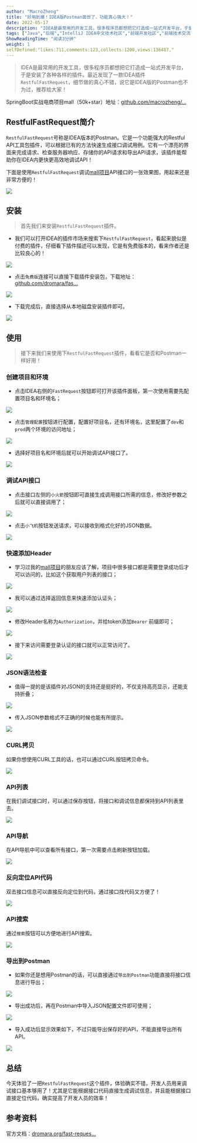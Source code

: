 ```yaml
---
author: "MacroZheng"
title: "好用到爆！IDEA版Postman面世了，功能真心强大！"
date: 2022-05-17
description: "IDEA是最常用的开发工具，很多程序员都想把它打造成一站式开发平台，于是安装了各种各样的插件。最近发现了一款IDEA插件，细节做的真心不错，说它是IDEA版的Postman也不为过，推荐给大家！"
tags: ["Java","后端","IntelliJ IDEA中文技术社区","前端开发社区","前端技术交流","前端框架教程","JavaScript 学习资源","CSS 技巧与最佳实践","HTML5 最新动态","前端工程师职业发展","开源前端项目","前端技术趋势"]
ShowReadingTime: "阅读3分钟"
weight: 1
selfDefined:"likes:711,comments:123,collects:1200,views:136487,"
---
```

> IDEA是最常用的开发工具，很多程序员都想把它打造成一站式开发平台，于是安装了各种各样的插件。最近发现了一款IDEA插件`RestfulFastRequest`，细节做的真心不错，说它是IDEA版的Postman也不为过，推荐给大家！

SpringBoot实战电商项目mall（50k+star）地址：[github.com/macrozheng/…](https://link.juejin.cn?target=https%3A%2F%2Fgithub.com%2Fmacrozheng%2Fmall "https://github.com/macrozheng/mall")

RestfulFastRequest简介
--------------------

`RestfulFastRequest`号称是IDEA版本的Postman。它是一个功能强大的Restful API工具包插件，可以根据已有的方法快速生成接口调试用例。它有一个漂亮的界面来完成请求、检查服务器响应、存储你的API请求和导出API请求，该插件能帮助你在IDEA内更快更高效地调试API！

下面是使用`RestfulFastRequest`调试[mall项目](https://link.juejin.cn?target=https%3A%2F%2Fgithub.com%2Fmacrozheng%2Fmall "https://github.com/macrozheng/mall")API接口的一张效果图，用起来还是非常方便的！

![](/images/jueJin/5d37d36d792e4e7.png)

安装
--

> 首先我们来安装`RestfulFastRequest`插件。

*   我们可以打开IDEA的插件市场来搜索下`RestfulFastRequest`，看起来貌似是付费的插件，仔细看下插件描述可以发现，它是有免费版本的，看来作者还是比较良心的！

![](/images/jueJin/aace210a1fdd41b.png)

*   点击`免费版`连接可以直接下载插件安装包，下载地址：[github.com/dromara/fas…](https://link.juejin.cn?target=https%3A%2F%2Fgithub.com%2Fdromara%2Ffast-request%2Fissues%2F61 "https://github.com/dromara/fast-request/issues/61")

![](/images/jueJin/46126caab14743a.png)

*   下载完成后，直接选择从本地磁盘安装插件即可。

![](/images/jueJin/111402f5fa8740f.png)

使用
--

> 接下来我们来使用下`RestfulFastRequest`插件，看看它是否和Postman一样好用！

### 创建项目和环境

*   点击IDEA右侧的`FastRequest`按钮即可打开该插件面板，第一次使用需要先配置项目名和环境名；

![](/images/jueJin/41fa81bd1e8b422.png)

*   点击`管理配置`按钮进行配置，配置好项目名，还有环境名，这里配置了`dev`和`prod`两个环境的访问地址；

![](/images/jueJin/549309ae246141e.png)

*   选择好项目名和环境后就可以开始调试API接口了。

![](/images/jueJin/f2ec7eabaaf9402.png)

### 调试API接口

*   点击接口左侧的`小火箭`按钮即可直接生成调用接口所需的信息，修改好参数之后就可以直接调用了；

![](/images/jueJin/735d786e5338409.png)

*   点击`小飞机`按钮发送请求，可以接收到格式化好的JSON数据。

![](/images/jueJin/0e3482b11c03406.png)

### 快速添加Header

*   学习过我的[mall项目](https://link.juejin.cn?target=https%3A%2F%2Fgithub.com%2Fmacrozheng%2Fmall "https://github.com/macrozheng/mall")的朋友应该了解，项目中很多接口都是需要登录成功后才可以访问的，比如这个获取用户列表的接口；

![](/images/jueJin/e5d4165bdd98408.png)

*   我可以通过选择返回信息来快速添加认证头；

![](/images/jueJin/f558d678bad2431.png)

*   修改Header名称为`Authorization`，并给token添加`Bearer` 前缀即可；

![](/images/jueJin/c449f172b3694de.png)

*   接下来访问需要登录认证的接口就可以正常访问了。

![](/images/jueJin/06e65919495945c.png)

### JSON语法检查

*   值得一提的是该插件对JSON的支持还是挺好的，不仅支持高亮显示，还能支持折叠；

![](/images/jueJin/fc6f6119deb44d2.png)

*   传入JSON参数格式不正确的时候也能有所提示。

![](/images/jueJin/d5defc41dbb8441.png)

### CURL拷贝

如果你想使用CURL工具的话，也可以通过CURL按钮拷贝命令。

![](/images/jueJin/43ac638606cd4e8.png)

### API列表

在我们调试接口时，可以通过保存按钮，将接口和调试信息都保持到API列表里去。

![](/images/jueJin/64801ab489714ae.png)

### API导航

在API导航中可以查看所有接口，第一次需要点击刷新按钮加载。

![](/images/jueJin/bc181730395d45a.png)

### 反向定位API代码

双击接口信息可以直接反向定位到代码，通过接口找代码又方便了！

![](/images/jueJin/6083f9df39a84d4.png)

### API搜索

通过`搜索`按钮可以方便地进行API搜索。

![](/images/jueJin/e2989f044207404.png)

### 导出到Postman

*   如果你还是想用Postman的话，可以直接通过`导出到Postman`功能直接将接口信息进行导出；

![](/images/jueJin/47c01b6a9a1f442.png)

*   导出成功后，再在Postman中导入JSON配置文件即可使用；

![](/images/jueJin/866070402b1d4c7.png)

*   导入成功后显示效果如下，不过只能导出保存好的API，不能直接导出所有API。

![](/images/jueJin/7ab5442ba58b466.png)

总结
--

今天体验了一把`RestfulFastRequest`这个插件，体验确实不错，开发人员用来调试接口基本够用了！尤其是它能根据接口代码直接生成调试信息，并且能根据接口直接定位代码，确实提高了开发人员的效率！

参考资料
----

官方文档：[dromara.org/fast-reques…](https://link.juejin.cn?target=https%3A%2F%2Fdromara.org%2Ffast-request%2F "https://dromara.org/fast-request/")